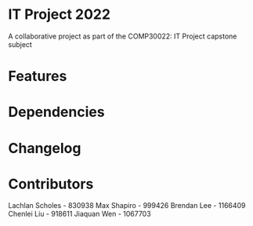 # IT Project 2022 
A collaborative project as part of the COMP30022: IT Project capstone subject

# Features

# Dependencies

# Changelog

# Contributors

Lachlan Scholes - 830938
Max Shapiro - 999426
Brendan Lee - 1166409
Chenlei Liu - 918611
Jiaquan Wen - 1067703
